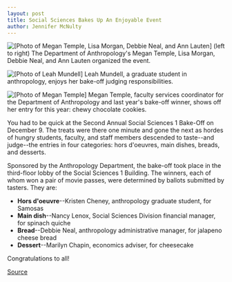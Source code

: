 ```yaml
---
layout: post
title: Social Sciences Bakes Up An Enjoyable Event
author: Jennifer McNulty
---
```


![\[Photo of Megan Temple, Lisa Morgan, Debbie Neal, and Ann Lauten\]][1] (left to right) The Department of Anthropology's Megan Temple, Lisa Morgan, Debbie Neal, and Ann Lauten organized the event.

![\[Photo of Leah Mundell\]][2] Leah Mundell, a graduate student in anthropology, enjoys her bake-off judging responsibilities.

![\[Photo of Megan Temple\]][3] Megan Temple, faculty services coordinator for the Department of Anthropology and last year's bake-off winner, shows off her entry for this year: chewy chocolate cookies.

You had to be quick at the Second Annual Social Sciences 1 Bake-Off on December 9. The treats were there one minute and gone the next as hordes of hungry students, faculty, and staff members descended to taste--and judge--the entries in four categories: hors d'oeuvres, main dishes, breads, and desserts.

Sponsored by the Anthropology Department, the bake-off took place in the third-floor lobby of the Social Sciences 1 Building. The winners, each of whom won a pair of movie passes, were determined by ballots submitted by tasters. They are:
* **Hors d'oeuvre**\--Kristen Cheney, anthropology graduate student, for Samosas
* **Main dish**\--Nancy Lenox, Social Sciences Division financial manager, for spinach quiche
* **Bread**\--Debbie Neal, anthropology administrative manager, for jalapeno cheese bread
* **Dessert**\--Marilyn Chapin, economics adviser, for cheesecake

Congratulations to all!

[1]: http://www1.ucsc.edu/oncampus/currents/98-99/art/bakeoff.group.98-12-14.jpg
[2]: http://www1.ucsc.edu/oncampus/currents/98-99/art/bakeoff.eat.98-12-14.jpg
[3]: http://www1.ucsc.edu/oncampus/currents/98-99/art/bakeoff.chef.98-12-14.jpg

[Source](http://www1.ucsc.edu/oncampus/currents/98-99/12-14/bakeoff.htm "Permalink to Social Sciences bake off; 12-14-98")
